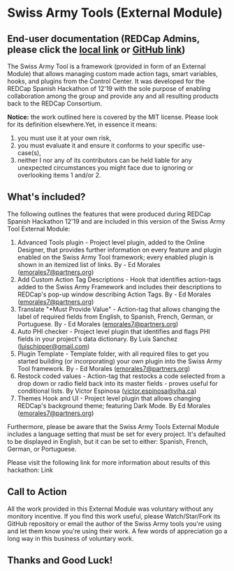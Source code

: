 # Swiss Army Tools (External Module)

## End-user documentation (REDCap Admins, please click the [local link](?prefix=swiss_army&page=adminReadme.md) or [GitHub link](https://github.com/alanisem123/redcap_swiss_army_tools/blob/master/adminReadme.md))

The Swiss Army Tool is a framework (provided in form of an External Module) that allows managing custom made action tags, smart variables,
hooks, and plugins from the Control Center. It was developed for the REDCap Spanish Hackathon of 12'19 with the sole purpose of enabling collaboration among the group
and provide any and all resulting products back to the REDCap Consortium.

<b>Notice:</b> the work outlined here is covered by the MIT license. Please look for its definition elsewhere.Yet, in essence it means:
1) you must use it at your own risk, 
2) you must evaluate it and ensure it conforms to your specific use-case(s), 
3) neither I nor any of its contributors can be held liable for any unexpected circumstances you might face due to ignoring or overlooking items 1 and/or 2.

## What's included?
The following outlines the features that were produced during REDCap Spanish Hackathon 12'19 and are included in this version of the Swiss Army Tool External Module:
1. Advanced Tools plugin - Project level plugin, added to the Online Designer, that provides further information on every feature and plugin enabled on the Swiss Army Tool framework; every enabled plugin is shown in an itemized list of links. By - Ed Morales (emorales7@partners.org)
2. Add Custom Action Tag Descriptions - Hook that identifies action-tags added to the Swiss Army Framework and includes their descriptions to REDCap's pop-up window describing Action Tags. By - Ed Morales (emorales7@partners.org)
3. Translate "*Must Provide Value" - Action-tag that allows changing the label of required fields from English, to Spanish, French, German, or Portuguese. By - Ed Morales (emorales7@partners.org)
4. Auto PHI checker - Project level plugin that identifies and flags PHI fields in your project's data dictionary. By Luis Sanchez (luischipper@gmail.com)
5. Plugin Template - Template folder, with all required files to get you started building (or incorporating) your own plugin into the Swiss Army Tool framework. By - Ed Morales (emorales7@partners.org)
6. Restock coded values - Action-tag that restocks a code selected from a drop down or radio field back into its master fields - proves useful for conditional lists. By Victor Espinosa (victor.espinosa@viha.ca)
7. Themes Hook and UI - Project level plugin that allows changing REDCap's background theme; featuring Dark Mode. By Ed Morales (emorales7@partners.org)

Furthermore, please be aware that the Swiss Army Tools External Module includes a language setting that must be set for every project. It's defaulted to be displayed in English, but it can be set to either:
Spanish, French, German, or Portuguese. 

Please visit the following link for more information about results of this hackathon:
Link

## Call to Action
All the work provided in this External Module was voluntary without any monitory incentive. If you find this work useful, please Watch/Star/Fork its GitHub repository or email the author of the 
Swiss Army tools you're using and let them know you're using their work. A few words of appreciation go a long way in this business of voluntary work. 

## Thanks and Good Luck!